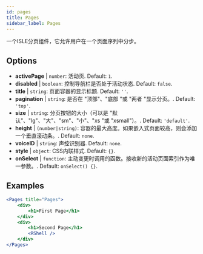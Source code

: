```yaml
---
id: pages 
title: Pages
sidebar_label: Pages
---
```


一个ISLE分页组件，它允许用户在一个页面序列中分步。

## Options

* __activePage__ | `number`: 活动页. Default: `1`.
* __disabled__ | `boolean`: 控制导航栏是否处于活动状态. Default: `false`.
* __title__ | `string`: 页面容器的显示标题. Default: `''`.
* __pagination__ | `string`: 是否在 "顶部"、"底部 "或 "两者 "显示分页。. Default: `'top'`.
* __size__ | `string`: 分页按钮的大小（可以是 "默认"、"lg"、"大"、"sm"、"小"、"xs "或 "xsmall"）。. Default: `'default'`.
* __height__ | `(number|string)`: 容器的最大高度。如果嵌入式页面较高，则会添加一个垂直滚动条。. Default: `none`.
* __voiceID__ | `string`: 声控识别器. Default: `none`.
* __style__ | `object`: CSS内联样式. Default: `{}`.
* __onSelect__ | `function`: 主动变更时调用的函数。接收新的活动页面索引作为唯一参数。. Default: `onSelect() {}`.


## Examples

```jsx live
<Pages title="Pages">
    <div>
        <h1>First Page</h1>
    </div>
    <div>
        <h1>Second Page</h1>
        <RShell />
    </div>
</Pages>
``` 



